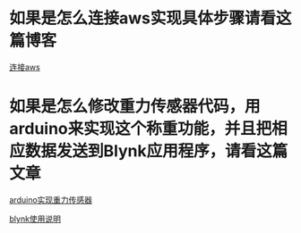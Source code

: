 # 如果是怎么连接aws实现具体步骤请看这篇博客

[连接aws](https://blog.csdn.net/wowocpp/article/details/83544117?utm_medium=distribute.pc_relevant.none-task-blog-BlogCommendFromMachineLearnPai2-3.channel_param&depth_1-utm_source=distribute.pc_relevant.none-task-blog-BlogCommendFromMachineLearnPai2-3.channel_param)

# 如果是怎么修改重力传感器代码，用arduino来实现这个称重功能，并且把相应数据发送到Blynk应用程序，请看这篇文章

[arduino实现重力传感器](https://www.yiboard.com/thread-1402-1-1.html)

[blynk使用说明](https://www.bilibili.com/video/av70119283/)